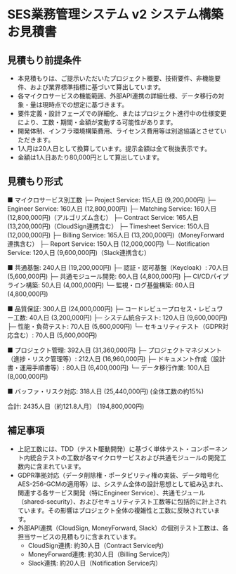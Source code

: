 # SES業務管理システム v2 システム構築お見積書

## 見積もり前提条件

- 本見積もりは、ご提示いただいたプロジェクト概要、技術要件、非機能要件、および業界標準指標に基づいて算出しています。
- 各マイクロサービスの機能範囲、外部API連携の詳細仕様、データ移行の対象・量は現時点での想定に基づきます。
- 要件定義・設計フェーズでの詳細化、またはプロジェクト進行中の仕様変更により、工数・期間・金額が変動する可能性があります。
- 開発体制、インフラ環境構築費用、ライセンス費用等は別途協議とさせていただきます。
- 1人月は20人日として換算しています。提示金額は全て税抜表示です。
- 金額は1人日あたり80,000円として算出しています。

## 見積もり形式

■ マイクロサービス別工数
├─ Project Service: 115人日 (9,200,000円)
├─ Engineer Service: 160人日 (12,800,000円)
├─ Matching Service: 160人日 (12,800,000円)（アルゴリズム含む）
├─ Contract Service: 165人日 (13,200,000円)（CloudSign連携含む）
├─ Timesheet Service: 150人日 (12,000,000円)
├─ Billing Service: 165人日 (13,200,000円)（MoneyForward連携含む）
├─ Report Service: 150人日 (12,000,000円)
└─ Notification Service: 120人日 (9,600,000円)（Slack連携含む）

■ 共通基盤: 240人日 (19,200,000円)
   ├─ 認証・認可基盤（Keycloak）: 70人日 (5,600,000円)
   ├─ 共通モジュール開発: 60人日 (4,800,000円)
   ├─ CI/CDパイプライン構築: 50人日 (4,000,000円)
   └─ 監視・ログ基盤構築: 60人日 (4,800,000円)

■ 品質保証: 300人日 (24,000,000円)
   ├─ コードレビュープロセス・レビュワー工数: 40人日 (3,200,000円)
   ├─ システム統合テスト: 120人日 (9,600,000円)
   ├─ 性能・負荷テスト: 70人日 (5,600,000円)
   └─ セキュリティテスト（GDPR対応含む）: 70人日 (5,600,000円)

■ プロジェクト管理: 392人日 (31,360,000円)
   ├─ プロジェクトマネジメント（進捗・リスク管理等）: 212人日 (16,960,000円)
   ├─ ドキュメント作成（設計書・運用手順書等）: 80人日 (6,400,000円)
   └─ データ移行作業: 100人日 (8,000,000円)

■ バッファ・リスク対応: 318人日 (25,440,000円) (全体工数の約15%)

合計: 2435人日（約121.8人月） (194,800,000円)

## 補足事項
- 上記工数には、TDD（テスト駆動開発）に基づく単体テスト・コンポーネント内統合テストの工数が各マイクロサービスおよび共通モジュールの開発工数内に含まれています。
- GDPR準拠対応（データ削除権・ポータビリティ権の実装、データ暗号化AES-256-GCMの適用等）は、システム全体の設計思想として組み込まれ、関連する各サービス開発（特にEngineer Service）、共通モジュール（shared-security）、およびセキュリティテスト工数等に包括的に計上されています。その影響はプロジェクト全体の複雑性と工数に反映されています。
- 外部API連携（CloudSign, MoneyForward, Slack）の個別テスト工数は、各担当サービスの見積もりに含まれています。
  - CloudSign連携: 約30人日（Contract Service内）
  - MoneyForward連携: 約30人日（Billing Service内）
  - Slack連携: 約20人日（Notification Service内）
